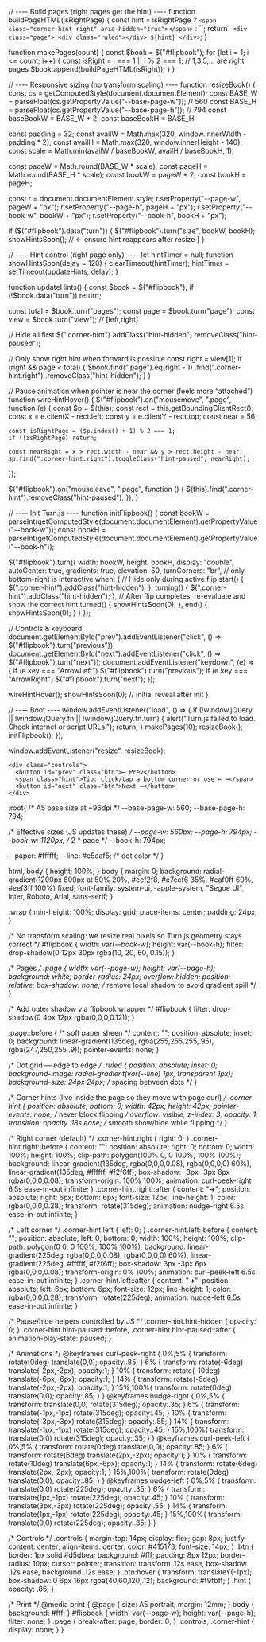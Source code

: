 // ---- Build pages (right pages get the hint) ----
function buildPageHTML(isRightPage) {
  const hint = isRightPage ? `<span class="corner-hint right" aria-hidden="true"></span>` : ``;
  return `
    <div class="page">
      <div class="ruled"></div>
      ${hint}
    </div>`;
}

function makePages(count) {
  const $book = $("#flipbook");
  for (let i = 1; i <= count; i++) {
    const isRight = i === 1 || i % 2 === 1; // 1,3,5,... are right pages
    $book.append(buildPageHTML(isRight));
  }
}

// ---- Responsive sizing (no transform scaling) ----
function resizeBook() {
  const cs = getComputedStyle(document.documentElement);
  const BASE_W = parseFloat(cs.getPropertyValue("--base-page-w")); // 560
  const BASE_H = parseFloat(cs.getPropertyValue("--base-page-h")); // 794
  const baseBookW = BASE_W * 2;
  const baseBookH = BASE_H;

  const padding = 32;
  const availW = Math.max(320, window.innerWidth - padding * 2);
  const availH = Math.max(320, window.innerHeight - 140);
  const scale  = Math.min(availW / baseBookW, availH / baseBookH, 1);

  const pageW = Math.round(BASE_W * scale);
  const pageH = Math.round(BASE_H * scale);
  const bookW = pageW * 2;
  const bookH = pageH;

  const r = document.documentElement.style;
  r.setProperty("--page-w", pageW + "px");
  r.setProperty("--page-h", pageH + "px");
  r.setProperty("--book-w", bookW + "px");
  r.setProperty("--book-h", bookH + "px");

  if ($("#flipbook").data("turn")) {
    $("#flipbook").turn("size", bookW, bookH);
    showHintsSoon(); // <- ensure hint reappears after resize
  }
}

// ---- Hint control (right page only) ----
let hintTimer = null;
function showHintsSoon(delay = 120) {
  clearTimeout(hintTimer);
  hintTimer = setTimeout(updateHints, delay);
}

function updateHints() {
  const $book = $("#flipbook");
  if (!$book.data("turn")) return;

  const total = $book.turn("pages");
  const page  = $book.turn("page");
  const view  = $book.turn("view"); // [left,right]

  // Hide all first
  $(".corner-hint").addClass("hint-hidden").removeClass("hint-paused");

  // Only show right hint when forward is possible
  const right = view[1];
  if (right && page < total) {
    $book.find(".page").eq(right - 1)
      .find(".corner-hint.right")
      .removeClass("hint-hidden");
  }
}

// Pause animation when pointer is near the corner (feels more “attached”)
function wireHintHover() {
  $("#flipbook").on("mousemove", ".page", function (e) {
    const $p   = $(this);
    const rect = this.getBoundingClientRect();
    const x = e.clientX - rect.left;
    const y = e.clientY - rect.top;
    const near = 56;

    const isRightPage = ($p.index() + 1) % 2 === 1;
    if (!isRightPage) return;

    const nearRight = x > rect.width - near && y > rect.height - near;
    $p.find(".corner-hint.right").toggleClass("hint-paused", nearRight);
  });

  $("#flipbook").on("mouseleave", ".page", function () {
    $(this).find(".corner-hint").removeClass("hint-paused");
  });
}

// ---- Init Turn.js ----
function initFlipbook() {
  const bookW = parseInt(getComputedStyle(document.documentElement).getPropertyValue("--book-w"));
  const bookH = parseInt(getComputedStyle(document.documentElement).getPropertyValue("--book-h"));

  $("#flipbook").turn({
    width: bookW,
    height: bookH,
    display: "double",
    autoCenter: true,
    gradients: true,
    elevation: 50,
    turnCorners: "br", // only bottom-right is interactive
    when: {
      // Hide only during active flip
      start()   { $(".corner-hint").addClass("hint-hidden"); },
      turning() { $(".corner-hint").addClass("hint-hidden"); },
      // After flip completes, re-evaluate and show the correct hint
      turned()  { showHintsSoon(0); },
      end()     { showHintsSoon(0); }
    }
  });

  // Controls & keyboard
  document.getElementById("prev").addEventListener("click", () => $("#flipbook").turn("previous"));
  document.getElementById("next").addEventListener("click", () => $("#flipbook").turn("next"));
  document.addEventListener("keydown", (e) => {
    if (e.key === "ArrowLeft")  $("#flipbook").turn("previous");
    if (e.key === "ArrowRight") $("#flipbook").turn("next");
  });

  wireHintHover();
  showHintsSoon(0); // initial reveal after init
}

// ---- Boot ----
window.addEventListener("load", () => {
  if (!window.jQuery || !window.jQuery.fn || !window.jQuery.fn.turn) {
    alert("Turn.js failed to load. Check internet or script URLs.");
    return;
  }
  makePages(10);
  resizeBook();
  initFlipbook();
});

window.addEventListener("resize", resizeBook);

<!doctype html>
<html lang="en">
<head>
  <meta charset="utf-8" />
  <meta name="viewport" content="width=device-width,initial-scale=1" />
  <title>A5 Dot-Grid Flipbook (smart corner nudge)</title>

  <link rel="stylesheet" href="styles.css" />

  <!-- jQuery (required by Turn.js) -->
  <script src="https://code.jquery.com/jquery-3.6.0.min.js" crossorigin="anonymous"></script>
  <!-- Turn.js -->
  <script src="https://cdnjs.cloudflare.com/ajax/libs/turn.js/3/turn.min.js" crossorigin="anonymous"></script>
</head>
<body>
  <div class="wrap">
    <div id="flipbook"><!-- pages injected by app.js --></div>

    <div class="controls">
      <button id="prev" class="btn">⟵ Prev</button>
      <span class="hint">Tip: click/tap a bottom corner or use ← →</span>
      <button id="next" class="btn">Next ⟶</button>
    </div>
  </div>

  <script src="app.js"></script>
</body>
</html>

:root{
  /* A5 base size at ~96dpi */
  --base-page-w: 560;
  --base-page-h: 794;

  /* Effective sizes (JS updates these) */
  --page-w: 560px;
  --page-h: 794px;
  --book-w: 1120px; /* 2 * page */
  --book-h: 794px;

  --paper: #ffffff;
  --line:  #e5eaf5; /* dot color */
}

html, body { height: 100%; }
body {
  margin: 0;
  background: radial-gradient(1200px 800px at 50% 20%, #eef2f8, #e7ecf6 35%, #eaf0ff 60%, #eef3ff 100%) fixed;
  font-family: system-ui, -apple-system, "Segoe UI", Inter, Roboto, Arial, sans-serif;
}

.wrap {
  min-height: 100%;
  display: grid;
  place-items: center;
  padding: 24px;
}

/* No transform scaling: we resize real pixels so Turn.js geometry stays correct */
#flipbook {
  width: var(--book-w);
  height: var(--book-h);
  filter: drop-shadow(0 12px 30px rgba(10, 20, 60, 0.15));
}

/* Pages */
.page {
  width: var(--page-w);
  height: var(--page-h);
  background: white;
  border-radius: 24px;
  overflow: hidden;
  position: relative;
  box-shadow: none; /* remove local shadow to avoid gradient spill */
}

/* Add outer shadow via flipbook wrapper */
#flipbook {
  filter: drop-shadow(0 4px 12px rgba(0,0,0,0.12));
}


.page::before {
  /* soft paper sheen */
  content: "";
  position: absolute; inset: 0;
  background: linear-gradient(135deg, rgba(255,255,255,.95), rgba(247,250,255,.9));
  pointer-events: none;
}

/* Dot grid — edge to edge */
.ruled {
  position: absolute;
  inset: 0;
  background-image: radial-gradient(var(--line) 1px, transparent 1px);
  background-size: 24px 24px; /* spacing between dots */
}

/* Corner hints (live inside the page so they move with page curl) */
.corner-hint {
  position: absolute;
  bottom: 0;
  width: 42px;
  height: 42px;
  pointer-events: none;      /* never block flipping */
  overflow: visible;
  z-index: 3;
  opacity: 1;
  transition: opacity .18s ease; /* smooth show/hide while flipping */
}

/* Right corner (default) */
.corner-hint.right { right: 0; }
.corner-hint.right::before {
  content: "";
  position: absolute; right: 0; bottom: 0;
  width: 100%; height: 100%;
  clip-path: polygon(100% 0, 0 100%, 100% 100%);
  background:
    linear-gradient(135deg, rgba(0,0,0,0.08), rgba(0,0,0,0) 60%),
    linear-gradient(135deg, #ffffff, #f2f6ff);
  box-shadow: -3px -3px 6px rgba(0,0,0,0.08);
  transform-origin: 100% 100%;
  animation: curl-peek-right 6.5s ease-in-out infinite;
}
.corner-hint.right::after {
  content: "➜";
  position: absolute; right: 6px; bottom: 6px;
  font-size: 12px; line-height: 1;
  color: rgba(0,0,0,0.28);
  transform: rotate(315deg);
  animation: nudge-right 6.5s ease-in-out infinite;
}

/* Left corner */
.corner-hint.left { left: 0; }
.corner-hint.left::before {
  content: "";
  position: absolute; left: 0; bottom: 0;
  width: 100%; height: 100%;
  clip-path: polygon(0 0, 0 100%, 100% 100%);
  background:
    linear-gradient(225deg, rgba(0,0,0,0.08), rgba(0,0,0,0) 60%),
    linear-gradient(225deg, #ffffff, #f2f6ff);
  box-shadow: 3px -3px 6px rgba(0,0,0,0.08);
  transform-origin: 0% 100%;
  animation: curl-peek-left 6.5s ease-in-out infinite;
}
.corner-hint.left::after {
  content: "➜";
  position: absolute; left: 6px; bottom: 6px;
  font-size: 12px; line-height: 1;
  color: rgba(0,0,0,0.28);
  transform: rotate(225deg);
  animation: nudge-left 6.5s ease-in-out infinite;
}

/* Pause/hide helpers controlled by JS */
.corner-hint.hint-hidden { opacity: 0; }
.corner-hint.hint-paused::before,
.corner-hint.hint-paused::after { animation-play-state: paused; }

/* Animations */
@keyframes curl-peek-right {
  0%,5%   { transform: rotate(0deg) translate(0,0); opacity:.85; }
  6%      { transform: rotate(-6deg) translate(-2px,-2px); opacity:1; }
  10%     { transform: rotate(-10deg) translate(-6px,-6px); opacity:1; }
  14%     { transform: rotate(-6deg) translate(-2px,-2px); opacity:1; }
  15%,100%{ transform: rotate(0deg) translate(0,0); opacity:.85; }
}
@keyframes nudge-right {
  0%,5%   { transform: translate(0,0) rotate(315deg); opacity:.35; }
  6%      { transform: translate(-1px,-1px) rotate(315deg); opacity:.45; }
  10%     { transform: translate(-3px,-3px) rotate(315deg); opacity:.55; }
  14%     { transform: translate(-1px,-1px) rotate(315deg); opacity:.45; }
  15%,100%{ transform: translate(0,0) rotate(315deg); opacity:.35; }
}
@keyframes curl-peek-left {
  0%,5%   { transform: rotate(0deg) translate(0,0); opacity:.85; }
  6%      { transform: rotate(6deg) translate(2px,-2px); opacity:1; }
  10%     { transform: rotate(10deg) translate(6px,-6px); opacity:1; }
  14%     { transform: rotate(6deg) translate(2px,-2px); opacity:1; }
  15%,100%{ transform: rotate(0deg) translate(0,0); opacity:.85; }
}
@keyframes nudge-left {
  0%,5%   { transform: translate(0,0) rotate(225deg); opacity:.35; }
  6%      { transform: translate(1px,-1px) rotate(225deg); opacity:.45; }
  10%     { transform: translate(3px,-3px) rotate(225deg); opacity:.55; }
  14%     { transform: translate(1px,-1px) rotate(225deg); opacity:.45; }
  15%,100%{ transform: translate(0,0) rotate(225deg); opacity:.35; }
}

/* Controls */
.controls {
  margin-top: 14px;
  display: flex; gap: 8px;
  justify-content: center; align-items: center;
  color: #415173; font-size: 14px;
}
.btn {
  border: 1px solid #d5dbea; background: #fff; padding: 8px 12px;
  border-radius: 10px; cursor: pointer;
  transition: transform .12s ease, box-shadow .12s ease, background .12s ease;
}
.btn:hover { transform: translateY(-1px); box-shadow: 0 6px 16px rgba(40,60,120,.12); background: #f9fbff; }
.hint { opacity: .85; }

/* Print */
@media print {
  @page { size: A5 portrait; margin: 12mm; }
  body { background: #fff; }
  #flipbook { width: var(--page-w); height: var(--page-h); filter: none; }
  .page { break-after: page; border: 0; }
  .controls, .corner-hint { display: none; }
}
